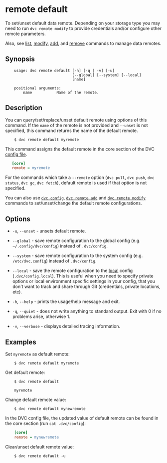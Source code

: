 # remote default

To set/unset default data remote. Depending on your storage type you may need
to run `dvc remote modify` to provide credentials and/or configure other remote
parameters.

Also, see [list](/doc/commands-reference/remote-list),
[modify](/doc/commands-reference/remote-modify),
[add](/doc/commands-reference/remote-add),
and [remove](/doc/commands-reference/remote-remove) commands to manage data
remotes.

## Synopsis

```usage
    usage: dvc remote default [-h] [-q | -v] [-u]
                              [--global] [--system] [--local]
                              [name]

    positional arguments:
        name           Name of the remote.
```

## Description

You can query/set/replace/unset default remote using options of this command.
If the `name` of the remote is not provided and `--unset` is not specified,
this command returns the name of the default remote.

```dvc
    $ dvc remote default myremote
```

This command assigns the default remote in the core section of the DVC
[config file](/doc/user-guide/dvc-files-and-directories).

```ini
   [core]
   remote = myremote
```

For the commands which take a `--remote` option (`dvc pull`, `dvc push`,
`dvc status`, `dvc gc`, `dvc fetch`), default remote is used if that option is
not specified.

You can also use [`dvc config`](/doc/user-guide/dvc-files-and-directories),
[`dvc remote add`](/doc/commands-reference/remote-add) and
[`dvc remote modify`](/doc/commands-reference/remote-modify) commands to
set/unset/change the default remote configurations.

## Options

* `-u`, `--unset` - unsets default remote.

* `--global` - save remote configuration to the global config (e.g.
`~/.config/dvc/config`) instead of `.dvc/config`.

* `--system` - save remote configuration to the system config (e.g.
`/etc/dvc.config`) instead of `.dvc/config`.

* `--local` - save the remote configuration to the
[local](/doc/user-guide/dvc-files-and-directories) config (`.dvc/config.local`).
This is useful when you need to specify private options or local environment
specific settings in your config, that you don't want to track and share through
Git (credentials, private locations, etc).

* `-h`, `--help` - prints the usage/help message and exit.

* `-q`, `--quiet` - does not write anything to standard output. Exit with 0 if
no problems arise, otherwise 1.

* `-v`, `--verbose` - displays detailed tracing information.

## Examples

Set `myremote` as default remote:

```dvc
    $ dvc remote default myremote
```

Get default remote:

```dvc
    $ dvc remote default

    myremote
```

Change default remote value:

```dvc
    $ dvc remote default mynewremote
```

In the DVC config file, the updated value of default remote can be found in the
core section (run `cat .dvc/config`):

```ini
    [core]
    remote = mynewremote
```

Clear/unset default remote value:

```dvc
    $ dvc remote default -u
```
